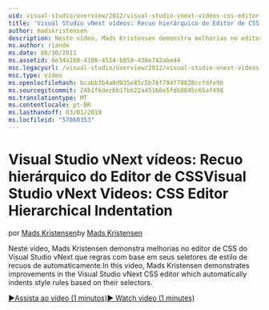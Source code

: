 ```yaml
---
uid: visual-studio/overview/2012/visual-studio-vnext-videos-css-editor-hierarchical-indentation
title: 'Visual Studio vNext vídeos: Recuo hierárquico do Editor de CSS | Microsoft Docs'
author: madskristensen
description: Neste vídeo, Mads Kristensen demonstra melhorias no editor de CSS do Visual Studio vNext que automaticamente recuos estilo regras com base em sua Cha...
ms.author: riande
ms.date: 08/30/2011
ms.assetid: 6e34a1b0-4108-4524-b858-430e742abe44
msc.legacyurl: /visual-studio/overview/2012/visual-studio-vnext-videos-css-editor-hierarchical-indentation
msc.type: video
ms.openlocfilehash: bcabb3b4a0d035e85c5b76f794f78838ccfdfe9b
ms.sourcegitcommit: 24b1f6decbb17bb22a45166e5fdb0845c65af498
ms.translationtype: MT
ms.contentlocale: pt-BR
ms.lasthandoff: 03/01/2019
ms.locfileid: "57060353"
---
```

<a name="visual-studio-vnext-videos-css-editor-hierarchical-indentation"></a><span data-ttu-id="1f1e3-103">Visual Studio vNext vídeos: Recuo hierárquico do Editor de CSS</span><span class="sxs-lookup"><span data-stu-id="1f1e3-103">Visual Studio vNext Videos: CSS Editor Hierarchical Indentation</span></span>
====================
<span data-ttu-id="1f1e3-104">por [Mads Kristensen](https://github.com/madskristensen)</span><span class="sxs-lookup"><span data-stu-id="1f1e3-104">by [Mads Kristensen](https://github.com/madskristensen)</span></span>

<span data-ttu-id="1f1e3-105">Neste vídeo, Mads Kristensen demonstra melhorias no editor de CSS do Visual Studio vNext que regras com base em seus seletores de estilo de recuos de automaticamente.</span><span class="sxs-lookup"><span data-stu-id="1f1e3-105">In this video, Mads Kristensen demonstrates improvements in the Visual Studio vNext CSS editor which automatically indents style rules based on their selectors.</span></span>

[<span data-ttu-id="1f1e3-106">&#9654;Assista ao vídeo (1 minutos)</span><span class="sxs-lookup"><span data-stu-id="1f1e3-106">&#9654; Watch video (1 minutes)</span></span>](https://channel9.msdn.com/Blogs/ASP-NET-Site-Videos/visual-studio-vnext-videos-css-editor-hierarchical-indentation)
